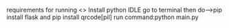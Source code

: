 requirements for running
<>
Install python IDLE
go to terminal then do-->pip install flask
and pip install qrcode[pil]
run command:python main.py
